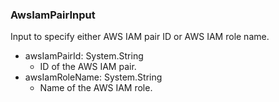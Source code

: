 ### AwsIamPairInput
Input to specify either AWS IAM pair ID or AWS IAM role name.

- awsIamPairId: System.String
  - ID of the AWS IAM pair.
- awsIamRoleName: System.String
  - Name of the AWS IAM role.
